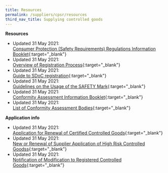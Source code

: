 ```yaml
---
title: Resources
permalink: /suppliers/cpsr/resources
third_nav_title: Supplying controlled goods
---
```

**Resources**
* Updated 31 May 2021:<br>
[Consumer Protection (Safety Requirements) Regulations Information Booklet](/images/cpsr-resources/cps-info-booklet.pdf){:target="_blank"}
* Updated 31 May 2021:<br>
[Overview of Registration Process](/images/cpsr-resources/overview-cps-registration.pdf){:target="_blank"}
* Updated 31 May 2021:<br>
[Guide to SDoC registration](/images/cpsr-resources/guide-to-sdoc-application-and-renewal.pdf){:target="_blank"}
* Updated 31 May 2021:<br>
[Guidelines on the Usage of the SAFETY Mark](/images/cpsr-resources/guidelines-on-the-usage-of-the-safety-mark.pdf){:target="_blank"}
* Updated 31 May 2021:<br>
[Conformity Assessment Information Booklet](/images/cpsr-resources/cab-info-booklet.pdf){:target="_blank"}
* Updated 31 May 2021:<br>
[List of Conformity Assessment Bodies](/images/cpsr-resources/list-of-cab-cps-scheme-ver-22-04-21.xlsx){:target="_blank"}


**Application info**
* Updated 31 May 2021:<br>
[Application for Renewal of Certified Controlled Goods](/images/cpsr-application-info/coc07-application-for-renewal-of-certified-controlled-goods.pdf){:target="_blank"}
* Updated 31 May 2021:<br>
[New or Renewal of Supplier Application of High Risk Controlled Goodss](/images/cpsr-application-info/new-renewal-of-supplier-application-of-high-risk-controlled-goods.pdf){:target="_blank"}
* Updated 31 May 2021:<br>
[Notification of Modification to Registered Controlled Goods](/images/cpsr-application-info/rs03-notification-of-modification-to-registered-controlled-goods.pdf){:target="_blank"}
